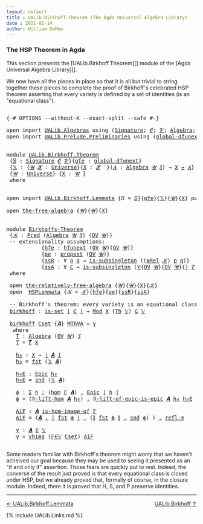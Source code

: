 ```yaml
---
layout: default
title : UALib.Birkhoff.Theorem (The Agda Universal Algebra Library)
date : 2021-01-14
author: William DeMeo
---
```


### <a id="the-hsp-theorem-in-agda">The HSP Theorem in Agda</a>

This section presents the [UALib.Birkhoff.Theorem][] module of the [Agda Universal Algebra Library][].

We now have all the pieces in place so that it is all but trivial to string together these pieces to complete the proof of Birkhoff's celebrated HSP theorem asserting that every variety is defined by a set of identities (is an "equational class").

<pre class="Agda">

<a id="566" class="Symbol">{-#</a> <a id="570" class="Keyword">OPTIONS</a> <a id="578" class="Pragma">--without-K</a> <a id="590" class="Pragma">--exact-split</a> <a id="604" class="Pragma">--safe</a> <a id="611" class="Symbol">#-}</a>

<a id="616" class="Keyword">open</a> <a id="621" class="Keyword">import</a> <a id="628" href="UALib.Algebras.html" class="Module">UALib.Algebras</a> <a id="643" class="Keyword">using</a> <a id="649" class="Symbol">(</a><a id="650" href="UALib.Algebras.Signatures.html#1452" class="Function">Signature</a><a id="659" class="Symbol">;</a> <a id="661" href="universes.html#613" class="Generalizable">𝓞</a><a id="662" class="Symbol">;</a> <a id="664" href="universes.html#617" class="Generalizable">𝓥</a><a id="665" class="Symbol">;</a> <a id="667" href="UALib.Algebras.Algebras.html#811" class="Function">Algebra</a><a id="674" class="Symbol">;</a> <a id="676" href="UALib.Algebras.Lifts.html#4364" class="Function Operator">_↠_</a><a id="679" class="Symbol">)</a>
<a id="681" class="Keyword">open</a> <a id="686" class="Keyword">import</a> <a id="693" href="UALib.Prelude.Preliminaries.html" class="Module">UALib.Prelude.Preliminaries</a> <a id="721" class="Keyword">using</a> <a id="727" class="Symbol">(</a><a id="728" href="MGS-Subsingleton-Theorems.html#3468" class="Function">global-dfunext</a><a id="742" class="Symbol">;</a> <a id="744" href="universes.html#551" class="Postulate">Universe</a><a id="752" class="Symbol">;</a> <a id="754" href="universes.html#758" class="Function Operator">_̇</a><a id="756" class="Symbol">)</a>


<a id="760" class="Keyword">module</a> <a id="767" href="UALib.Birkhoff.Theorem.html" class="Module">UALib.Birkhoff.Theorem</a>
 <a id="791" class="Symbol">{</a><a id="792" href="UALib.Birkhoff.Theorem.html#792" class="Bound">𝑆</a> <a id="794" class="Symbol">:</a> <a id="796" href="UALib.Algebras.Signatures.html#1452" class="Function">Signature</a> <a id="806" href="universes.html#613" class="Generalizable">𝓞</a> <a id="808" href="universes.html#617" class="Generalizable">𝓥</a><a id="809" class="Symbol">}{</a><a id="811" href="UALib.Birkhoff.Theorem.html#811" class="Bound">gfe</a> <a id="815" class="Symbol">:</a> <a id="817" href="MGS-Subsingleton-Theorems.html#3468" class="Function">global-dfunext</a><a id="831" class="Symbol">}</a>
 <a id="834" class="Symbol">{</a><a id="835" href="UALib.Birkhoff.Theorem.html#835" class="Bound">𝕏</a> <a id="837" class="Symbol">:</a> <a id="839" class="Symbol">{</a><a id="840" href="UALib.Birkhoff.Theorem.html#840" class="Bound">𝓤</a> <a id="842" href="UALib.Birkhoff.Theorem.html#842" class="Bound">𝓧</a> <a id="844" class="Symbol">:</a> <a id="846" href="universes.html#551" class="Postulate">Universe</a><a id="854" class="Symbol">}{</a><a id="856" href="UALib.Birkhoff.Theorem.html#856" class="Bound">X</a> <a id="858" class="Symbol">:</a> <a id="860" href="UALib.Birkhoff.Theorem.html#842" class="Bound">𝓧</a> <a id="862" href="universes.html#758" class="Function Operator">̇</a> <a id="864" class="Symbol">}(</a><a id="866" href="UALib.Birkhoff.Theorem.html#866" class="Bound">𝑨</a> <a id="868" class="Symbol">:</a> <a id="870" href="UALib.Algebras.Algebras.html#811" class="Function">Algebra</a> <a id="878" href="UALib.Birkhoff.Theorem.html#840" class="Bound">𝓤</a> <a id="880" href="UALib.Birkhoff.Theorem.html#792" class="Bound">𝑆</a><a id="881" class="Symbol">)</a> <a id="883" class="Symbol">→</a> <a id="885" href="UALib.Birkhoff.Theorem.html#856" class="Bound">X</a> <a id="887" href="UALib.Algebras.Lifts.html#4364" class="Function Operator">↠</a> <a id="889" href="UALib.Birkhoff.Theorem.html#866" class="Bound">𝑨</a><a id="890" class="Symbol">}</a>
 <a id="893" class="Symbol">{</a><a id="894" href="UALib.Birkhoff.Theorem.html#894" class="Bound">𝓤</a> <a id="896" class="Symbol">:</a> <a id="898" href="universes.html#551" class="Postulate">Universe</a><a id="906" class="Symbol">}</a> <a id="908" class="Symbol">{</a><a id="909" href="UALib.Birkhoff.Theorem.html#909" class="Bound">X</a> <a id="911" class="Symbol">:</a> <a id="913" href="UALib.Birkhoff.Theorem.html#894" class="Bound">𝓤</a> <a id="915" href="universes.html#758" class="Function Operator">̇</a><a id="916" class="Symbol">}</a>
 <a id="919" class="Keyword">where</a>


<a id="927" class="Keyword">open</a> <a id="932" class="Keyword">import</a> <a id="939" href="UALib.Birkhoff.Lemmata.html" class="Module">UALib.Birkhoff.Lemmata</a> <a id="962" class="Symbol">{</a><a id="963" class="Argument">𝑆</a> <a id="965" class="Symbol">=</a> <a id="967" href="UALib.Birkhoff.Theorem.html#792" class="Bound">𝑆</a><a id="968" class="Symbol">}{</a><a id="970" href="UALib.Birkhoff.Theorem.html#811" class="Bound">gfe</a><a id="973" class="Symbol">}{</a><a id="975" href="UALib.Birkhoff.Theorem.html#835" class="Bound">𝕏</a><a id="976" class="Symbol">}{</a><a id="978" href="UALib.Birkhoff.Theorem.html#894" class="Bound">𝓤</a><a id="979" class="Symbol">}{</a><a id="981" href="UALib.Birkhoff.Theorem.html#909" class="Bound">X</a><a id="982" class="Symbol">}</a> <a id="984" class="Keyword">public</a>

<a id="992" class="Keyword">open</a> <a id="997" href="UALib.Birkhoff.FreeAlgebra.html#2675" class="Module">the-free-algebra</a> <a id="1014" class="Symbol">{</a><a id="1015" href="UALib.Birkhoff.Theorem.html#894" class="Bound">𝓤</a><a id="1016" class="Symbol">}{</a><a id="1018" href="UALib.Birkhoff.Theorem.html#894" class="Bound">𝓤</a><a id="1019" class="Symbol">}{</a><a id="1021" href="UALib.Birkhoff.Theorem.html#909" class="Bound">X</a><a id="1022" class="Symbol">}</a>


<a id="1026" class="Keyword">module</a> <a id="Birkhoffs-Theorem"></a><a id="1033" href="UALib.Birkhoff.Theorem.html#1033" class="Module">Birkhoffs-Theorem</a>
 <a id="1052" class="Symbol">{</a><a id="1053" href="UALib.Birkhoff.Theorem.html#1053" class="Bound">𝒦</a> <a id="1055" class="Symbol">:</a> <a id="1057" href="UALib.Relations.Unary.html#1066" class="Function">Pred</a> <a id="1062" class="Symbol">(</a><a id="1063" href="UALib.Algebras.Algebras.html#811" class="Function">Algebra</a> <a id="1071" href="UALib.Birkhoff.Theorem.html#894" class="Bound">𝓤</a> <a id="1073" href="UALib.Birkhoff.Theorem.html#792" class="Bound">𝑆</a><a id="1074" class="Symbol">)</a> <a id="1076" class="Symbol">(</a><a id="1077" href="UALib.Subalgebras.Subalgebras.html#2273" class="Function">OV</a> <a id="1080" href="UALib.Birkhoff.Theorem.html#894" class="Bound">𝓤</a><a id="1081" class="Symbol">)}</a>
 <a id="1085" class="Comment">-- extensionality assumptions:</a>
           <a id="1127" class="Symbol">{</a><a id="1128" href="UALib.Birkhoff.Theorem.html#1128" class="Bound">hfe</a> <a id="1132" class="Symbol">:</a> <a id="1134" href="MGS-FunExt-from-Univalence.html#2235" class="Function">hfunext</a> <a id="1142" class="Symbol">(</a><a id="1143" href="UALib.Subalgebras.Subalgebras.html#2273" class="Function">OV</a> <a id="1146" href="UALib.Birkhoff.Theorem.html#894" class="Bound">𝓤</a><a id="1147" class="Symbol">)(</a><a id="1149" href="UALib.Subalgebras.Subalgebras.html#2273" class="Function">OV</a> <a id="1152" href="UALib.Birkhoff.Theorem.html#894" class="Bound">𝓤</a><a id="1153" class="Symbol">)}</a>
           <a id="1167" class="Symbol">{</a><a id="1168" href="UALib.Birkhoff.Theorem.html#1168" class="Bound">pe</a> <a id="1171" class="Symbol">:</a> <a id="1173" href="MGS-Powerset.html#382" class="Function">propext</a> <a id="1181" class="Symbol">(</a><a id="1182" href="UALib.Subalgebras.Subalgebras.html#2273" class="Function">OV</a> <a id="1185" href="UALib.Birkhoff.Theorem.html#894" class="Bound">𝓤</a><a id="1186" class="Symbol">)}</a>
           <a id="1200" class="Symbol">{</a><a id="1201" href="UALib.Birkhoff.Theorem.html#1201" class="Bound">ssR</a> <a id="1205" class="Symbol">:</a> <a id="1207" class="Symbol">∀</a> <a id="1209" href="UALib.Birkhoff.Theorem.html#1209" class="Bound">p</a> <a id="1211" href="UALib.Birkhoff.Theorem.html#1211" class="Bound">q</a> <a id="1213" class="Symbol">→</a> <a id="1215" href="MGS-Basic-UF.html#743" class="Function">is-subsingleton</a> <a id="1231" class="Symbol">((</a><a id="1233" href="UALib.Birkhoff.FreeAlgebra.html#4763" class="Function">ψRel</a> <a id="1238" href="UALib.Birkhoff.Theorem.html#1053" class="Bound">𝒦</a><a id="1239" class="Symbol">)</a> <a id="1241" href="UALib.Birkhoff.Theorem.html#1209" class="Bound">p</a> <a id="1243" href="UALib.Birkhoff.Theorem.html#1211" class="Bound">q</a><a id="1244" class="Symbol">)}</a>
           <a id="1258" class="Symbol">{</a><a id="1259" href="UALib.Birkhoff.Theorem.html#1259" class="Bound">ssA</a> <a id="1263" class="Symbol">:</a> <a id="1265" class="Symbol">∀</a> <a id="1267" href="UALib.Birkhoff.Theorem.html#1267" class="Bound">C</a> <a id="1269" class="Symbol">→</a> <a id="1271" href="MGS-Basic-UF.html#743" class="Function">is-subsingleton</a> <a id="1287" class="Symbol">(</a><a id="1288" href="UALib.Relations.Quotients.html#1101" class="Function">𝒞</a><a id="1289" class="Symbol">{</a><a id="1290" href="UALib.Subalgebras.Subalgebras.html#2273" class="Function">OV</a> <a id="1293" href="UALib.Birkhoff.Theorem.html#894" class="Bound">𝓤</a><a id="1294" class="Symbol">}{</a><a id="1296" href="UALib.Subalgebras.Subalgebras.html#2273" class="Function">OV</a> <a id="1299" href="UALib.Birkhoff.Theorem.html#894" class="Bound">𝓤</a><a id="1300" class="Symbol">}{</a><a id="1302" href="UALib.Prelude.Preliminaries.html#10288" class="Function Operator">∣</a> <a id="1304" href="UALib.Terms.Free.html#1028" class="Function">𝑻</a> <a id="1306" href="UALib.Birkhoff.Theorem.html#909" class="Bound">X</a> <a id="1308" href="UALib.Prelude.Preliminaries.html#10288" class="Function Operator">∣</a><a id="1309" class="Symbol">}{</a><a id="1311" href="UALib.Birkhoff.FreeAlgebra.html#4763" class="Function">ψRel</a> <a id="1316" href="UALib.Birkhoff.Theorem.html#1053" class="Bound">𝒦</a><a id="1317" class="Symbol">}</a> <a id="1319" href="UALib.Birkhoff.Theorem.html#1267" class="Bound">C</a><a id="1320" class="Symbol">)}</a>
 <a id="1324" class="Keyword">where</a>

 <a id="1332" class="Keyword">open</a> <a id="1337" href="UALib.Birkhoff.FreeAlgebra.html#6681" class="Module">the-relatively-free-algebra</a> <a id="1365" class="Symbol">{</a><a id="1366" href="UALib.Birkhoff.Theorem.html#894" class="Bound">𝓤</a><a id="1367" class="Symbol">}{</a><a id="1369" href="UALib.Birkhoff.Theorem.html#894" class="Bound">𝓤</a><a id="1370" class="Symbol">}{</a><a id="1372" href="UALib.Birkhoff.Theorem.html#909" class="Bound">X</a><a id="1373" class="Symbol">}{</a><a id="1375" href="UALib.Birkhoff.Theorem.html#1053" class="Bound">𝒦</a><a id="1376" class="Symbol">}</a>
 <a id="1379" class="Keyword">open</a>  <a id="1385" href="UALib.Birkhoff.Lemmata.html#1132" class="Module">HSPLemmata</a> <a id="1396" class="Symbol">{</a><a id="1397" class="Argument">𝒦</a> <a id="1399" class="Symbol">=</a> <a id="1401" href="UALib.Birkhoff.Theorem.html#1053" class="Bound">𝒦</a><a id="1402" class="Symbol">}{</a><a id="1404" href="UALib.Birkhoff.Theorem.html#1128" class="Bound">hfe</a><a id="1407" class="Symbol">}{</a><a id="1409" href="UALib.Birkhoff.Theorem.html#1168" class="Bound">pe</a><a id="1411" class="Symbol">}{</a><a id="1413" href="UALib.Birkhoff.Theorem.html#1201" class="Bound">ssR</a><a id="1416" class="Symbol">}{</a><a id="1418" href="UALib.Birkhoff.Theorem.html#1259" class="Bound">ssA</a><a id="1421" class="Symbol">}</a>

 <a id="1425" class="Comment">-- Birkhoff&#39;s theorem: every variety is an equational class.</a>
 <a id="Birkhoffs-Theorem.birkhoff"></a><a id="1487" href="UALib.Birkhoff.Theorem.html#1487" class="Function">birkhoff</a> <a id="1496" class="Symbol">:</a> <a id="1498" href="MGS-Basic-UF.html#1929" class="Function">is-set</a> <a id="1505" href="UALib.Prelude.Preliminaries.html#10288" class="Function Operator">∣</a> <a id="1507" href="UALib.Birkhoff.Lemmata.html#6141" class="Function">ℭ</a> <a id="1509" href="UALib.Prelude.Preliminaries.html#10288" class="Function Operator">∣</a> <a id="1511" class="Symbol">→</a> <a id="1513" href="UALib.Varieties.ModelTheory.html#4405" class="Function">Mod</a> <a id="1517" href="UALib.Birkhoff.Theorem.html#909" class="Bound">X</a> <a id="1519" class="Symbol">(</a><a id="1520" href="UALib.Varieties.ModelTheory.html#3726" class="Function">Th</a> <a id="1523" href="UALib.Birkhoff.Lemmata.html#5897" class="Function">𝕍</a><a id="1524" class="Symbol">)</a> <a id="1526" href="UALib.Relations.Unary.html#2949" class="Function Operator">⊆</a> <a id="1528" href="UALib.Birkhoff.Lemmata.html#5897" class="Function">𝕍</a>

 <a id="1532" href="UALib.Birkhoff.Theorem.html#1487" class="Function">birkhoff</a> <a id="1541" href="UALib.Birkhoff.Theorem.html#1541" class="Bound">Cset</a> <a id="1546" class="Symbol">{</a><a id="1547" href="UALib.Birkhoff.Theorem.html#1547" class="Bound">𝑨</a><a id="1548" class="Symbol">}</a> <a id="1550" href="UALib.Birkhoff.Theorem.html#1550" class="Bound">MThVA</a> <a id="1556" class="Symbol">=</a> <a id="1558" href="UALib.Birkhoff.Theorem.html#1864" class="Function">γ</a>
  <a id="1562" class="Keyword">where</a>
   <a id="1571" href="UALib.Birkhoff.Theorem.html#1571" class="Function">T</a> <a id="1573" class="Symbol">:</a> <a id="1575" href="UALib.Algebras.Algebras.html#811" class="Function">Algebra</a> <a id="1583" class="Symbol">(</a><a id="1584" href="UALib.Subalgebras.Subalgebras.html#2273" class="Function">OV</a> <a id="1587" href="UALib.Birkhoff.Theorem.html#894" class="Bound">𝓤</a><a id="1588" class="Symbol">)</a> <a id="1590" href="UALib.Birkhoff.Theorem.html#792" class="Bound">𝑆</a>
   <a id="1595" href="UALib.Birkhoff.Theorem.html#1571" class="Function">T</a> <a id="1597" class="Symbol">=</a> <a id="1599" href="UALib.Terms.Free.html#1028" class="Function">𝑻</a> <a id="1601" href="UALib.Birkhoff.Theorem.html#909" class="Bound">X</a>

   <a id="1607" href="UALib.Birkhoff.Theorem.html#1607" class="Function">h₀</a> <a id="1610" class="Symbol">:</a> <a id="1612" href="UALib.Birkhoff.Theorem.html#909" class="Bound">X</a> <a id="1614" class="Symbol">→</a> <a id="1616" href="UALib.Prelude.Preliminaries.html#10288" class="Function Operator">∣</a> <a id="1618" href="UALib.Birkhoff.Theorem.html#1547" class="Bound">𝑨</a> <a id="1620" href="UALib.Prelude.Preliminaries.html#10288" class="Function Operator">∣</a>
   <a id="1625" href="UALib.Birkhoff.Theorem.html#1607" class="Function">h₀</a> <a id="1628" class="Symbol">=</a> <a id="1630" href="UALib.Prelude.Preliminaries.html#10292" class="Function">fst</a> <a id="1634" class="Symbol">(</a><a id="1635" href="UALib.Birkhoff.Theorem.html#835" class="Bound">𝕏</a> <a id="1637" href="UALib.Birkhoff.Theorem.html#1547" class="Bound">𝑨</a><a id="1638" class="Symbol">)</a>

   <a id="1644" href="UALib.Birkhoff.Theorem.html#1644" class="Function">h₀E</a> <a id="1648" class="Symbol">:</a> <a id="1650" href="UALib.Prelude.Inverses.html#2377" class="Function">Epic</a> <a id="1655" href="UALib.Birkhoff.Theorem.html#1607" class="Function">h₀</a>
   <a id="1661" href="UALib.Birkhoff.Theorem.html#1644" class="Function">h₀E</a> <a id="1665" class="Symbol">=</a> <a id="1667" href="UALib.Prelude.Preliminaries.html#10370" class="Function">snd</a> <a id="1671" class="Symbol">(</a><a id="1672" href="UALib.Birkhoff.Theorem.html#835" class="Bound">𝕏</a> <a id="1674" href="UALib.Birkhoff.Theorem.html#1547" class="Bound">𝑨</a><a id="1675" class="Symbol">)</a>

   <a id="1681" href="UALib.Birkhoff.Theorem.html#1681" class="Function">ϕ</a> <a id="1683" class="Symbol">:</a> <a id="1685" href="MGS-MLTT.html#3074" class="Function">Σ</a> <a id="1687" href="UALib.Birkhoff.Theorem.html#1687" class="Bound">h</a> <a id="1689" href="MGS-MLTT.html#3074" class="Function">꞉</a> <a id="1691" class="Symbol">(</a><a id="1692" href="UALib.Homomorphisms.Basic.html#1941" class="Function">hom</a> <a id="1696" href="UALib.Birkhoff.Lemmata.html#5848" class="Function">𝔽</a> <a id="1698" href="UALib.Birkhoff.Theorem.html#1547" class="Bound">𝑨</a><a id="1699" class="Symbol">)</a> <a id="1701" href="MGS-MLTT.html#3074" class="Function">,</a> <a id="1703" href="UALib.Prelude.Inverses.html#2377" class="Function">Epic</a> <a id="1708" href="UALib.Prelude.Preliminaries.html#10288" class="Function Operator">∣</a> <a id="1710" href="UALib.Birkhoff.Theorem.html#1687" class="Bound">h</a> <a id="1712" href="UALib.Prelude.Preliminaries.html#10288" class="Function Operator">∣</a>
   <a id="1717" href="UALib.Birkhoff.Theorem.html#1681" class="Function">ϕ</a> <a id="1719" class="Symbol">=</a> <a id="1721" class="Symbol">(</a><a id="1722" href="UALib.Birkhoff.FreeAlgebra.html#7589" class="Function">𝔉-lift-hom</a> <a id="1733" href="UALib.Birkhoff.Theorem.html#1547" class="Bound">𝑨</a> <a id="1735" href="UALib.Birkhoff.Theorem.html#1607" class="Function">h₀</a><a id="1737" class="Symbol">)</a> <a id="1739" href="UALib.Prelude.Preliminaries.html#5814" class="InductiveConstructor Operator">,</a> <a id="1741" href="UALib.Birkhoff.FreeAlgebra.html#8136" class="Function">𝔉-lift-of-epic-is-epic</a> <a id="1764" href="UALib.Birkhoff.Theorem.html#1547" class="Bound">𝑨</a> <a id="1766" href="UALib.Birkhoff.Theorem.html#1607" class="Function">h₀</a> <a id="1769" href="UALib.Birkhoff.Theorem.html#1644" class="Function">h₀E</a>

   <a id="1777" href="UALib.Birkhoff.Theorem.html#1777" class="Function">AiF</a> <a id="1781" class="Symbol">:</a> <a id="1783" href="UALib.Birkhoff.Theorem.html#1547" class="Bound">𝑨</a> <a id="1785" href="UALib.Homomorphisms.HomomorphicImages.html#1368" class="Function Operator">is-hom-image-of</a> <a id="1801" href="UALib.Birkhoff.Lemmata.html#5848" class="Function">𝔽</a>
   <a id="1806" href="UALib.Birkhoff.Theorem.html#1777" class="Function">AiF</a> <a id="1810" class="Symbol">=</a> <a id="1812" class="Symbol">(</a><a id="1813" href="UALib.Birkhoff.Theorem.html#1547" class="Bound">𝑨</a> <a id="1815" href="UALib.Prelude.Preliminaries.html#5814" class="InductiveConstructor Operator">,</a> <a id="1817" href="UALib.Prelude.Preliminaries.html#10288" class="Function Operator">∣</a> <a id="1819" href="UALib.Prelude.Preliminaries.html#10292" class="Function">fst</a> <a id="1823" href="UALib.Birkhoff.Theorem.html#1681" class="Function">ϕ</a> <a id="1825" href="UALib.Prelude.Preliminaries.html#10288" class="Function Operator">∣</a> <a id="1827" href="UALib.Prelude.Preliminaries.html#5814" class="InductiveConstructor Operator">,</a> <a id="1829" class="Symbol">(</a><a id="1830" href="UALib.Prelude.Preliminaries.html#10366" class="Function Operator">∥</a> <a id="1832" href="UALib.Prelude.Preliminaries.html#10292" class="Function">fst</a> <a id="1836" href="UALib.Birkhoff.Theorem.html#1681" class="Function">ϕ</a> <a id="1838" href="UALib.Prelude.Preliminaries.html#10366" class="Function Operator">∥</a> <a id="1840" href="UALib.Prelude.Preliminaries.html#5814" class="InductiveConstructor Operator">,</a> <a id="1842" href="UALib.Prelude.Preliminaries.html#10370" class="Function">snd</a> <a id="1846" href="UALib.Birkhoff.Theorem.html#1681" class="Function">ϕ</a><a id="1847" class="Symbol">)</a> <a id="1849" class="Symbol">)</a> <a id="1851" href="UALib.Prelude.Preliminaries.html#5814" class="InductiveConstructor Operator">,</a> <a id="1853" href="UALib.Homomorphisms.Isomorphisms.html#2289" class="Function">refl-≅</a>

   <a id="1864" href="UALib.Birkhoff.Theorem.html#1864" class="Function">γ</a> <a id="1866" class="Symbol">:</a> <a id="1868" href="UALib.Birkhoff.Theorem.html#1547" class="Bound">𝑨</a> <a id="1870" href="UALib.Relations.Unary.html#2667" class="Function Operator">∈</a> <a id="1872" href="UALib.Birkhoff.Lemmata.html#5897" class="Function">𝕍</a>
   <a id="1877" href="UALib.Birkhoff.Theorem.html#1864" class="Function">γ</a> <a id="1879" class="Symbol">=</a> <a id="1881" href="UALib.Varieties.Varieties.html#6057" class="InductiveConstructor">vhimg</a> <a id="1887" class="Symbol">(</a><a id="1888" href="UALib.Birkhoff.Lemmata.html#10507" class="Function">𝔽∈𝕍</a> <a id="1892" href="UALib.Birkhoff.Theorem.html#1541" class="Bound">Cset</a><a id="1896" class="Symbol">)</a> <a id="1898" href="UALib.Birkhoff.Theorem.html#1777" class="Function">AiF</a>

</pre>

Some readers familiar with Birkhoff's theorem might worry that we haven't acheived our goal because they may be used to seeing it presented as an "if and only if" assertion.  Those fears are quickly put to rest. Indeed, the converse of the result just proved is that every equational class is closed under HSP, but we already proved that, formally of course, in the closure module. Indeed, there it is proved that H, S, and P preserve identities.

--------------------------------------------

[← UALib.Birkhoff.Lemmata](UALib.Birkhoff.Lemmata.html)
<span style="float:right;">[UALib.Birkhoff ↑](UALib.Birkhoff.html)</span>

{% include UALib.Links.md %}

